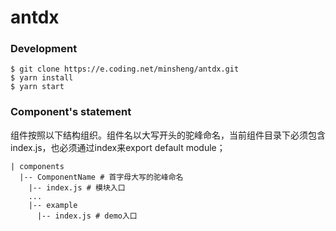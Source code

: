 # antdx

### Development
```shell
$ git clone https://e.coding.net/minsheng/antdx.git 
$ yarn install 
$ yarn start
```
### Component's statement
组件按照以下结构组织。组件名以大写开头的驼峰命名，当前组件目录下必须包含index.js，也必须通过index来export default module；
```shell
| components
  |-- ComponentName # 首字母大写的驼峰命名
    |-- index.js # 模块入口
    ...
    |-- example
      |-- index.js # demo入口
```